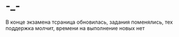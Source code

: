 # -_-
В конце экзамена тсраница обновилась, задания поменялись, тех поддержка молчит, времени на выполнение новых нет
